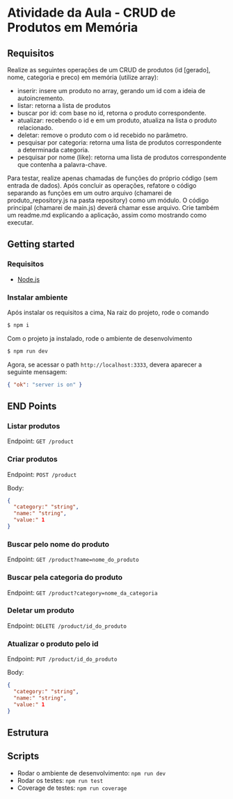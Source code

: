 # Atividade da Aula - CRUD de Produtos em Memória

## Requisitos

Realize as seguintes operações de um CRUD de produtos (id [gerado], nome, categoria e preco) em memória (utilize array):

- inserir: insere um produto no array, gerando um id com a ideia de autoincremento.
- listar: retorna a lista de produtos
- buscar por id: com base no id, retorna o produto correspondente.
- atualizar: recebendo o id e em um produto, atualiza na lista o produto relacionado.
- deletar: remove o produto com o id recebido no parâmetro.
- pesquisar por categoria: retorna uma lista de produtos correspondente a determinada categoria.
- pesquisar por nome (like): retorna uma lista de produtos correspondente que contenha a palavra-chave.

Para testar, realize apenas chamadas de funções do próprio código (sem entrada de dados).
Após concluir as operações, refatore o código separando as funções em um outro arquivo (chamarei de produto_repository.js na pasta repository) como um módulo. O código principal (chamarei de main.js) deverá chamar esse arquivo.
Crie também um readme.md explicando a aplicação, assim como mostrando como executar.


## Getting started

### Requisitos

 - [Node.js](https://nodejs.org/en)


### Instalar ambiente

Após instalar os requisitos a cima, Na raiz do projeto, rode o comando 

```bash
$ npm i
```

Com o projeto ja instalado, rode o ambiente de desenvolvimento

```bash
$ npm run dev
```

Agora, se acessar o path `http://localhost:3333`, devera aparecer a seguinte mensagem:

```json
{ "ok": "server is on" }
```

## END Points 

### Listar produtos


Endpoint: `GET /product`

### Criar produtos

Endpoint: `POST /product`

Body:

```json
{
  "category:" "string",
  "name:" "string",
  "value:" 1
}
```

### Buscar pelo nome do produto

Endpoint: `GET /product?name=nome_do_produto`

### Buscar pela categoria do produto

Endpoint: `GET /product?category=nome_da_categoria`


### Deletar um produto 

Endpoint: `DELETE /product/id_do_produto`

### Atualizar o produto pelo id

Endpoint: `PUT /product/id_do_produto`

Body:

```json
{
  "category:" "string",
  "name:" "string",
  "value:" 1
}
```

## Estrutura



## Scripts

- Rodar o ambiente de desenvolvimento: `npm run dev`
- Rodar os testes: `npm run test`
- Coverage de testes: `npm run coverage`